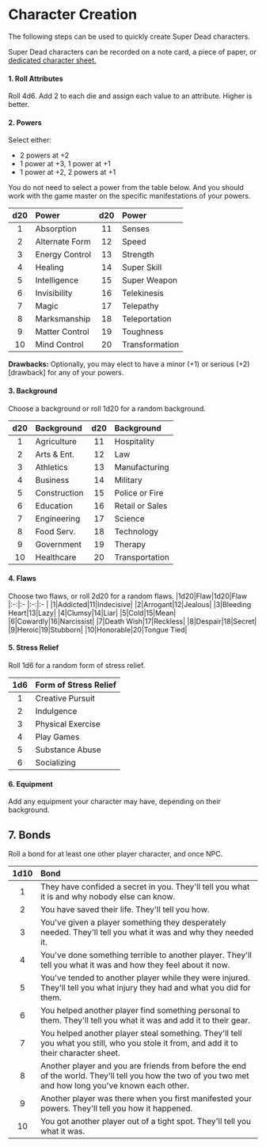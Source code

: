# Character Creation

The following steps can be used to quickly create Super Dead characters.

Super Dead characters can be recorded on a note card, a piece of paper, or [dedicated character sheet.](./character-sheet.pdf)

#### 1. Roll Attributes
Roll 4d6. Add 2 to each die and assign each value to an attribute. Higher is better.

#### 2. Powers
Select either:
- 2 powers at +2
- 1 power at +3, 1 power at +1
- 1 power at +2, 2 powers at +1

You do not need to select a power from the table below. And you should work with the game master on the specific manifestations of your powers.

|d20|Power |d20 | Power
|:-:|:-|:-:|:-|
|1|Absorption|11|Senses|
|2|Alternate Form|12|Speed|
|3|Energy Control|13|Strength|
|4|Healing|14|Super Skill|src/2_1_character_creation.md
|5|Intelligence|15|Super Weapon|
|6|Invisibility|16|Telekinesis|
|7|Magic|17|Telepathy|
|8|Marksmanship|18|Teleportation|
|9|Matter Control|19|Toughness|
|10|Mind Control|20|Transformation|

**Drawbacks:** Optionally, you may elect to have a minor (+1) or serious (+2) [drawback] for any of your powers.

#### 3. Background
Choose a background or roll 1d20 for a random background.

| d20 | Background | d20 | Background | 
| :-: | :- | :-: | :- |
|1 |	 Agriculture|	11|	 Hospitality
|2|	Arts & Ent.	|12	|Law
|3|	Athletics	|13	|Manufacturing
|4|	Business	|14	|Military
|5|	Construction|	15	|Police or Fire
|6|	Education	|16	|Retail or Sales
|7|	Engineering	|17	|Science
|8|	Food Serv.	|18	|Technology
|9|	Government	|19	|Therapy
|10|	Healthcare|	20	|Transportation

#### 4. Flaws
Choose two flaws, or roll  2d20 for a random flaws.
|1d20|Flaw|1d20|Flaw
|:-:|:- |:-:|:- |
|1|Addicted|11|Indecisive|
|2|Arrogant|12|Jealous|
|3|Bleeding Heart|13|Lazy|
|4|Clumsy|14|Liar|
|5|Cold|15|Mean|
|6|Cowardly|16|Narcissist|
|7|Death Wish|17|Reckless|
|8|Despair|18|Secret|
|9|Heroic|19|Stubborn|
|10|Honorable|20|Tongue Tied|

#### 5. Stress Relief
Roll  1d6 for a random form of stress relief.

| 1d6 | Form of Stress Relief |
| :-: | :- | 
| 1 | Creative Pursuit| 
| 2 | Indulgence |
| 3 | Physical Exercise | 
| 4 | Play Games |
| 5 | Substance Abuse |
| 6 | Socializing |

#### 6. Equipment
Add any equipment your character may have, depending on their background.

## 7. Bonds

Roll a bond for at least one other player character, and once NPC.

| 1d10 | Bond | 
| :-: |:-| 
| 1 | They have confided a secret in you. They'll tell you what it is and why nobody else can know.
| 2 | You have saved their life. They'll tell you how.
| 3 | You've given a player something they desperately needed. They'll tell you what it was and why they needed it.
| 4 | You've done something terrible to another player. They'll tell you what it was and how they feel about it now.
| 5 | You've tended to another player while they were injured. They'll tell you what injury they had and what you did for them.
| 6 | You helped another player find something personal to them. They'll tell you what it was and add it to their gear.
| 7 | You helped another player steal something. They'll tell you what you still, who you stole it from, and add it to their character sheet.
| 8 | Another player and you are friends from before the end of the world. They'll tell you how the two of you two met and how long you've known each other. 
| 9 | Another player was there when you first manifested your powers. They'll tell you how it happened.
| 10 | You got another player out of a tight spot. They'll tell you what it was.